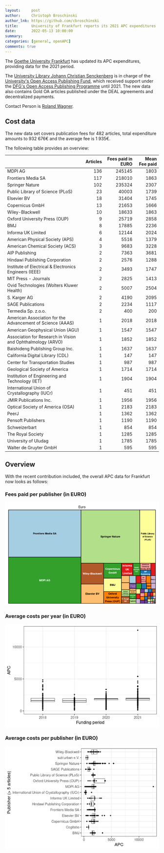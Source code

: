 ```yaml
---
layout:     post
author:     Christoph Broschinski
author_lnk: https://github.com/cbroschinski
title:      University of Frankfurt reports its 2021 APC expenditures
date:       2022-05-13 10:00:00
summary:    
categories: [general, openAPC]
comments: true
---
```





The [Goethe University Frankfurt](http://www.goethe-university-frankfurt.de/) has updated its APC expenditures, providing data for the 2021 period.

The [University Library Johann Christian Senckenberg](http://www.ub.uni-frankfurt.de/home_en.html) is in charge of the [University's Open Access Publishing Fund](https://www.ub.uni-frankfurt.de/publizieren/publikationsfonds.html), which received support under the [DFG's Open Access Publishing Programme](https://www.dfg.de/en/research_funding/programmes/infrastructure/lis/open_access/infrastructure_funding/index.html#4) until 2021. The new data also contains Gold OA articles published under the DEAL agreements and decentralized payments.

Contact Person is [Roland Wagner](mailto:r.wagner@ub.uni-frankfurt.de).

## Cost data



The new data set covers publication fees for 482 articles, total expenditure amounts to 932 676€ and the average fee is 1 935€.

The following table provides an overview:


|                                                            | Articles| Fees paid in EURO| Mean Fee paid|
|:-----------------------------------------------------------|--------:|-----------------:|-------------:|
|MDPI AG                                                     |      136|            245145|          1803|
|Frontiers Media SA                                          |      117|            218010|          1863|
|Springer Nature                                             |      102|            235324|          2307|
|Public Library of Science (PLoS)                            |       23|             40003|          1739|
|Elsevier BV                                                 |       18|             31404|          1745|
|Copernicus GmbH                                             |       13|             21653|          1666|
|Wiley-Blackwell                                             |       10|             18633|          1863|
|Oxford University Press (OUP)                               |        9|             25719|          2858|
|BMJ                                                         |        8|             17885|          2236|
|Informa UK Limited                                          |        6|             12144|          2024|
|American Physical Society (APS)                             |        4|              5516|          1379|
|American Chemical Society (ACS)                             |        3|              9683|          3228|
|AIP Publishing                                              |        2|              7363|          3681|
|Hindawi Publishing Corporation                              |        2|              2576|          1288|
|Institute of Electrical & Electronics Engineers (IEEE)      |        2|              3493|          1747|
|MIT Press - Journals                                        |        2|              2825|          1413|
|Ovid Technologies (Wolters Kluwer Health)                   |        2|              5007|          2504|
|S. Karger AG                                                |        2|              4190|          2095|
|SAGE Publications                                           |        2|              2234|          1117|
|Termedia Sp. z.o.o.                                         |        2|               400|           200|
|American Association for the Advancement of Science (AAAS)  |        1|              2018|          2018|
|American Geophysical Union (AGU)                            |        1|              1547|          1547|
|Association for Research in Vision and Ophthalmology (ARVO) |        1|              1852|          1852|
|Baishideng Publishing Group Inc.                            |        1|              1637|          1637|
|California Digital Library (CDL)                            |        1|               147|           147|
|Center for Transportation Studies                           |        1|               987|           987|
|Geological Society of America                               |        1|              1714|          1714|
|Institution of Engineering and Technology (IET)             |        1|              1904|          1904|
|International Union of Crystallography (IUCr)               |        1|               451|           451|
|JMIR Publications Inc.                                      |        1|              1956|          1956|
|Optical Society of America (OSA)                            |        1|              2183|          2183|
|PeerJ                                                       |        1|              1362|          1362|
|Pensoft Publishers                                          |        1|              1190|          1190|
|Schweizerbart                                               |        1|               854|           854|
|The Royal Society                                           |        1|              1285|          1285|
|University of Uludag                                        |        1|              1785|          1785|
|Walter de Gruyter GmbH                                      |        1|               595|           595|

## Overview

With the recent contribution included, the overall APC data for Frankfurt now looks as follows:

### Fees paid per publisher (in EURO)

![plot of chunk tree_frankfurt_2022_05_13_full](/figure/tree_frankfurt_2022_05_13_full-1.png)

###  Average costs per year (in EURO)

![plot of chunk box_frankfurt_2022_05_13_year_full](/figure/box_frankfurt_2022_05_13_year_full-1.png)

###  Average costs per publisher (in EURO)

![plot of chunk box_frankfurt_2022_05_13_publisher_full](/figure/box_frankfurt_2022_05_13_publisher_full-1.png)
